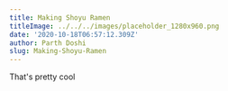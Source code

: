 ```yaml
---
title: Making Shoyu Ramen
titleImage: ../../../images/placeholder_1280x960.png
date: '2020-10-18T06:57:12.309Z'
author: Parth Doshi
slug: Making-Shoyu-Ramen
---
```

That's pretty cool